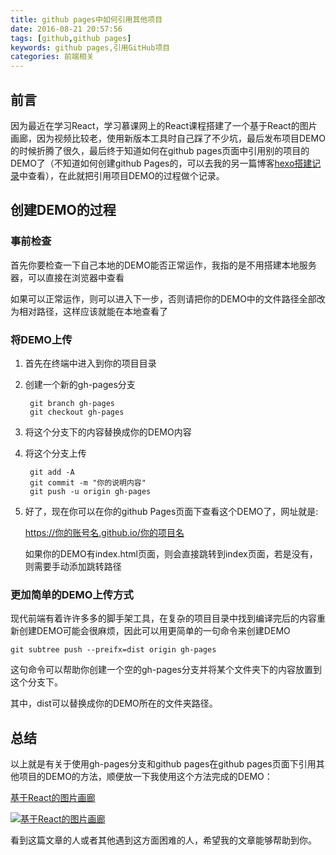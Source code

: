 ```yaml
---
title: github pages中如何引用其他项目
date: 2016-08-21 20:57:56
tags: [github,github pages]
keywords: github pages,引用GitHub项目
categories: 前端相关
---
```


## 前言 ##

因为最近在学习React，学习慕课网上的React课程搭建了一个基于React的图片画廊，因为视频比较老，使用新版本工具时自己踩了不少坑，最后发布项目DEMO的时候折腾了很久，最后终于知道如何在github pages页面中引用别的项目的DEMO了（不知道如何创建github Pages的，可以去我的另一篇博客[hexo搭建记录](http://tianlajiangbula.com/2016/08/09/hexo搭建记录/#github)中查看），在此就把引用项目DEMO的过程做个记录。

<!-- more -->

## 创建DEMO的过程 ##

### 事前检查 ###

首先你要检查一下自己本地的DEMO能否正常运作，我指的是不用搭建本地服务器，可以直接在浏览器中查看

如果可以正常运作，则可以进入下一步，否则请把你的DEMO中的文件路径全部改为相对路径，这样应该就能在本地查看了

### 将DEMO上传 ###

1. 首先在终端中进入到你的项目目录

2. 创建一个新的gh-pages分支

		git branch gh-pages
		git checkout gh-pages

3. 将这个分支下的内容替换成你的DEMO内容

4. 将这个分支上传

		git add -A
		git commit -m "你的说明内容"
		git push -u origin gh-pages

5. 好了，现在你可以在你的github Pages页面下查看这个DEMO了，网址就是:

	https://你的账号名.github.io/你的项目名

	如果你的DEMO有index.html页面，则会直接跳转到index页面，若是没有，则需要手动添加跳转路径

### 更加简单的DEMO上传方式 ###

现代前端有着许许多多的脚手架工具，在复杂的项目目录中找到编译完后的内容重新创建DEMO可能会很麻烦，因此可以用更简单的一句命令来创建DEMO

	git subtree push --preifx=dist origin gh-pages

这句命令可以帮助你创建一个空的gh-pages分支并将某个文件夹下的内容放置到这个分支下。

其中，dist可以替换成你的DEMO所在的文件夹路径。

## 总结 ##

以上就是有关于使用gh-pages分支和github pages在github pages页面下引用其他项目的DEMO的方法，顺便放一下我使用这个方法完成的DEMO：

[基于React的图片画廊](https://hzxszsk.github.io/gallery-by-react)

[![基于React的图片画廊](http://obn5hqccb.bkt.clouddn.com/gallery-by-react-DEMO.png)](https://hzxszsk.github.io/gallery-by-react)

看到这篇文章的人或者其他遇到这方面困难的人，希望我的文章能够帮助到你。